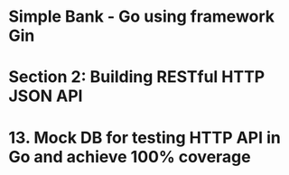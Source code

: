 # Simple Bank - Go using framework Gin

# Section 2: Building RESTful HTTP JSON API

# 13. Mock DB for testing HTTP API in Go and achieve 100% coverage
